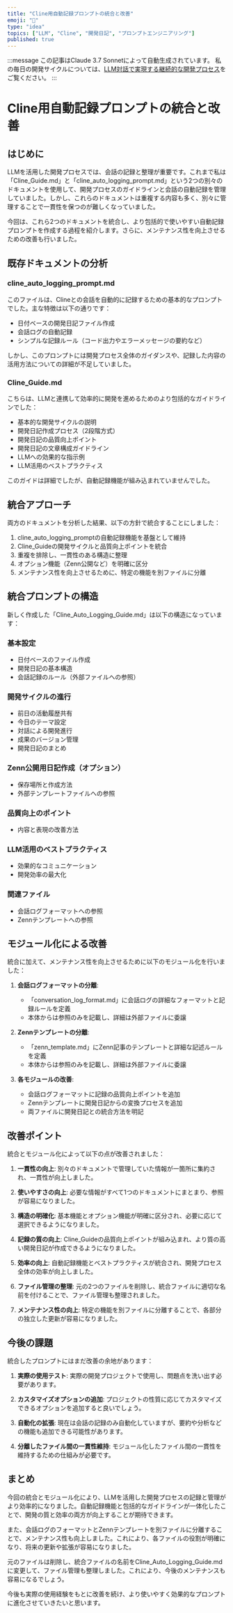 ```yaml
---
title: "Cline用自動記録プロンプトの統合と改善"
emoji: "🔄"
type: "idea"
topics: ["LLM", "Cline", "開発日記", "プロンプトエンジニアリング"]
published: true
---
```


:::message
この記事はClaude 3.7 Sonnetによって自動生成されています。
私の毎日の開発サイクルについては、[LLM対話で実現する継続的な開発プロセス](https://zenn.dev/centervil/articles/2025-03-12-development-cycle-introduction)をご覧ください。
:::

# Cline用自動記録プロンプトの統合と改善

## はじめに

LLMを活用した開発プロセスでは、会話の記録と整理が重要です。これまで私は「Cline_Guide.md」と「cline_auto_logging_prompt.md」という2つの別々のドキュメントを使用して、開発プロセスのガイドラインと会話の自動記録を管理していました。しかし、これらのドキュメントは重複する内容も多く、別々に管理することで一貫性を保つのが難しくなっていました。

今回は、これら2つのドキュメントを統合し、より包括的で使いやすい自動記録プロンプトを作成する過程を紹介します。さらに、メンテナンス性を向上させるための改善も行いました。

## 既存ドキュメントの分析

### cline_auto_logging_prompt.md

このファイルは、Clineとの会話を自動的に記録するための基本的なプロンプトでした。主な特徴は以下の通りです：

- 日付ベースの開発日記ファイル作成
- 会話ログの自動記録
- シンプルな記録ルール（コード出力やエラーメッセージの要約など）

しかし、このプロンプトには開発プロセス全体のガイダンスや、記録した内容の活用方法についての詳細が不足していました。

### Cline_Guide.md

こちらは、LLMと連携して効率的に開発を進めるためのより包括的なガイドラインでした：

- 基本的な開発サイクルの説明
- 開発日記作成プロセス（2段階方式）
- 開発日記の品質向上ポイント
- 開発日記の文章構成ガイドライン
- LLMへの効果的な指示例
- LLM活用のベストプラクティス

このガイドは詳細でしたが、自動記録機能が組み込まれていませんでした。

## 統合アプローチ

両方のドキュメントを分析した結果、以下の方針で統合することにしました：

1. cline_auto_logging_promptの自動記録機能を基盤として維持
2. Cline_Guideの開発サイクルと品質向上ポイントを統合
3. 重複を排除し、一貫性のある構造に整理
4. オプション機能（Zenn公開など）を明確に区分
5. メンテナンス性を向上させるために、特定の機能を別ファイルに分離

## 統合プロンプトの構造

新しく作成した「Cline_Auto_Logging_Guide.md」は以下の構造になっています：

### 基本設定
- 日付ベースのファイル作成
- 開発日記の基本構造
- 会話記録のルール（外部ファイルへの参照）

### 開発サイクルの進行
- 前日の活動履歴共有
- 今日のテーマ設定
- 対話による開発進行
- 成果のバージョン管理
- 開発日記のまとめ

### Zenn公開用日記作成（オプション）
- 保存場所と作成方法
- 外部テンプレートファイルへの参照

### 品質向上のポイント
- 内容と表現の改善方法

### LLM活用のベストプラクティス
- 効果的なコミュニケーション
- 開発効率の最大化

### 関連ファイル
- 会話ログフォーマットへの参照
- Zennテンプレートへの参照

## モジュール化による改善

統合に加えて、メンテナンス性を向上させるために以下のモジュール化を行いました：

1. **会話ログフォーマットの分離**:
   - 「conversation_log_format.md」に会話ログの詳細なフォーマットと記録ルールを定義
   - 本体からは参照のみを記載し、詳細は外部ファイルに委譲

2. **Zennテンプレートの分離**:
   - 「zenn_template.md」にZenn記事のテンプレートと詳細な記述ルールを定義
   - 本体からは参照のみを記載し、詳細は外部ファイルに委譲

3. **各モジュールの改善**:
   - 会話ログフォーマットに記録の品質向上ポイントを追加
   - Zennテンプレートに開発日記からの変換プロセスを追加
   - 両ファイルに開発日記との統合方法を明記

## 改善ポイント

統合とモジュール化によって以下の点が改善されました：

1. **一貫性の向上**: 別々のドキュメントで管理していた情報が一箇所に集約され、一貫性が向上しました。

2. **使いやすさの向上**: 必要な情報がすべて1つのドキュメントにまとまり、参照が容易になりました。

3. **構造の明確化**: 基本機能とオプション機能が明確に区分され、必要に応じて選択できるようになりました。

4. **記録の質の向上**: Cline_Guideの品質向上ポイントが組み込まれ、より質の高い開発日記が作成できるようになりました。

5. **効率の向上**: 自動記録機能とベストプラクティスが統合され、開発プロセス全体の効率が向上しました。

6. **ファイル管理の整理**: 元の2つのファイルを削除し、統合ファイルに適切な名前を付けることで、ファイル管理も整理されました。

7. **メンテナンス性の向上**: 特定の機能を別ファイルに分離することで、各部分の独立した更新が容易になりました。

## 今後の課題

統合したプロンプトにはまだ改善の余地があります：

1. **実際の使用テスト**: 実際の開発プロジェクトで使用し、問題点を洗い出す必要があります。

2. **カスタマイズオプションの追加**: プロジェクトの性質に応じてカスタマイズできるオプションを追加すると良いでしょう。

3. **自動化の拡張**: 現在は会話の記録のみ自動化していますが、要約や分析などの機能も追加できる可能性があります。

4. **分離したファイル間の一貫性維持**: モジュール化したファイル間の一貫性を維持するための仕組みが必要です。

## まとめ

今回の統合とモジュール化により、LLMを活用した開発プロセスの記録と管理がより効率的になりました。自動記録機能と包括的なガイドラインが一体化したことで、開発の質と効率の両方が向上することが期待できます。

また、会話ログのフォーマットとZennテンプレートを別ファイルに分離することで、メンテナンス性も向上しました。これにより、各ファイルの役割が明確になり、将来の更新や拡張が容易になりました。

元のファイルは削除し、統合ファイルの名前をCline_Auto_Logging_Guide.mdに変更して、ファイル管理も整理しました。これにより、今後のメンテナンスも容易になるでしょう。

今後も実際の使用経験をもとに改善を続け、より使いやすく効果的なプロンプトに進化させていきたいと思います。
